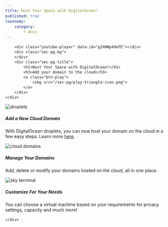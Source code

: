 ```yaml
---
title: Host Your Space with DigitalOcean!
published: true
taxonomy:
    category:
        - docs
---
```


<!--While modifying the content of this page, ensure to only replace the text and image and video URL information. Contact Nimisha to make changes to the design. -->





<div class="video-container">
	<div class="area-holder">
	</div>
	<div class="area-content">
		
		<div class="youtube-player" data-id="gZXWNp49eFE"></div>
		<div class="sec-pg-bg">
		</div>
		<div class="sec-pg-title">
			<h1>Host Your Space with DigitalOcean!</h1>
			<h3>Add your domain to the cloud</h3>
			<a class="btn-play">
				<img src="/sec-pg/play-triangle-icon.png">
			</a>
		</div>
	</div>

</div>

<div id="sec-pg-body-1" class="sec-pg-content content-reversed">
	<div class="container">
		<div class="sec-pg-image">
			<img src="/sec-pg/digital-ocean/droplets.png" alt="droplets" title="DigitalOcean droplets" >
		</div>
		<div class="sec-pg-text">
			<h5>Add a New Cloud Domain</h5>
			<p>With DigitalOcean droplets, you can now host your domain on the cloud in a few easy steps. Learn more <a href="https://docs.highfidelity.com/create-and-explore/start-working-in-your-sandbox/digital-ocean">here</a>.</p>
		</div>
	</div>
</div>
<div id="sec-pg-body-2" class="sec-pg-content">
	<div class="container">
		<div class="sec-pg-image">
			<img src="/sec-pg/digital-ocean/cloud-domains.png" alt="cloud domains" title="Cloud Domains">
		</div>
		<div class="sec-pg-text">
			<h5>Manage Your Domains</h5>
			<p>Add, delete or modify your domains hosted on the cloud, all in one place. </p>
		</div>
	</div>
</div>
<div id="sec-pg-body-3" class="sec-pg-content content-reversed">
	<div class="container">
		<div class="sec-pg-image">
			<img src="/sec-pg/digital-ocean/sky-terminal.jpg" alt="sky terminal" title="Sky Terminal">
		</div>
		<div class="sec-pg-text">
			<h5>Customize For Your Needs</h5>
			<p>You can choose a virtual machine based on your requirements for privacy settings, capacity and much more!</p>
		</div>
		
	</div>
</div>

